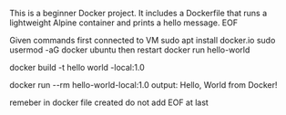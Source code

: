 This is a beginner Docker project.
It includes a Dockerfile that runs a lightweight Alpine container and prints a hello message.
EOF


Given commands 
first connected to VM 
sudo apt install docker.io
sudo usermod -aG docker ubuntu
then restart
docker run hello-world

docker build -t hello world -local:1.0

docker run --rm hello-world-local:1.0
output: Hello, World from Docker!

remeber in docker file created do not add EOF at last
